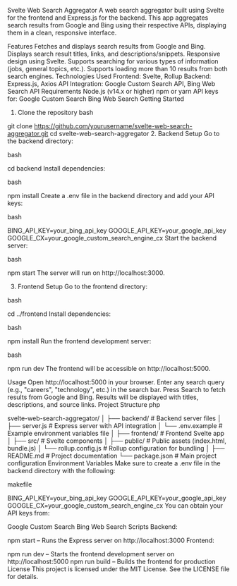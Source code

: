 Svelte Web Search Aggregator
A web search aggregator built using Svelte for the frontend and Express.js for the backend. This app aggregates search results from Google and Bing using their respective APIs, displaying them in a clean, responsive interface.

Features
Fetches and displays search results from Google and Bing.
Displays search result titles, links, and descriptions/snippets.
Responsive design using Svelte.
Supports searching for various types of information (jobs, general topics, etc.).
Supports loading more than 10 results from both search engines.
Technologies Used
Frontend: Svelte, Rollup
Backend: Express.js, Axios
API Integration: Google Custom Search API, Bing Web Search API
Requirements
Node.js (v14.x or higher)
npm or yarn
API keys for:
Google Custom Search
Bing Web Search
Getting Started
1. Clone the repository
bash

git clone https://github.com/yourusername/svelte-web-search-aggregator.git
cd svelte-web-search-aggregator
2. Backend Setup
Go to the backend directory:

bash

cd backend
Install dependencies:

bash

npm install
Create a .env file in the backend directory and add your API keys:

bash

BING_API_KEY=your_bing_api_key
GOOGLE_API_KEY=your_google_api_key
GOOGLE_CX=your_google_custom_search_engine_cx
Start the backend server:

bash

npm start
The server will run on http://localhost:3000.

3. Frontend Setup
Go to the frontend directory:

bash

cd ../frontend
Install dependencies:

bash

npm install
Run the frontend development server:

bash

npm run dev
The frontend will be accessible on http://localhost:5000.

Usage
Open http://localhost:5000 in your browser.
Enter any search query (e.g., "careers", "technology", etc.) in the search bar.
Press Search to fetch results from Google and Bing.
Results will be displayed with titles, descriptions, and source links.
Project Structure
php

svelte-web-search-aggregator/
│
├── backend/              # Backend server files
│   ├── server.js         # Express server with API integration
│   └── .env.example      # Example environment variables file
│
├── frontend/             # Frontend Svelte app
│   ├── src/              # Svelte components
│   ├── public/           # Public assets (index.html, bundle.js)
│   └── rollup.config.js  # Rollup configuration for bundling
│
├── README.md             # Project documentation
└── package.json          # Main project configuration
Environment Variables
Make sure to create a .env file in the backend directory with the following:

makefile

BING_API_KEY=your_bing_api_key
GOOGLE_API_KEY=your_google_api_key
GOOGLE_CX=your_google_custom_search_engine_cx
You can obtain your API keys from:

Google Custom Search
Bing Web Search
Scripts
Backend:

npm start – Runs the Express server on http://localhost:3000
Frontend:

npm run dev – Starts the frontend development server on http://localhost:5000
npm run build – Builds the frontend for production
License
This project is licensed under the MIT License. See the LICENSE file for details.

